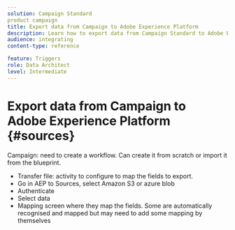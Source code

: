 ```yaml
---
solution: Campaign Standard
product campaign
title: Export data from Campaign to Adobe Experience Platform
description: Learn how to export data from Campaign Standard to Adobe Experience Platform.
audience: integrating
content-type: reference

feature: Triggers
role: Data Architect
level: Intermediate
---
```


# Export data from Campaign to Adobe Experience Platform {#sources}

Campaign: need to create a workflow. Can create it from scratch or import it from the blueprint.

- Transfer file: activity to configure to map the fields to export.
- Go in AEP to Sources, select Amazon S3 or azure blob
- Authenticate
- Select data
- Mapping screen where they map the fields. Some are automatically recognised and mapped but may need to add some mapping by themselves
